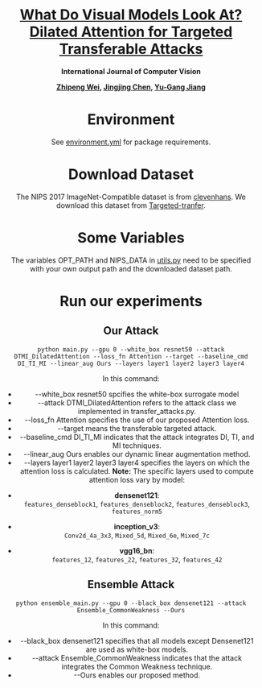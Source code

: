 <div align="center">

<h1><a href="">What Do Visual Models Look At? Dilated Attention for Targeted Transferable Attacks</a></h1>

**International Journal of Computer Vision**

**[Zhipeng Wei](https://zhipeng-wei.github.io/), [Jingjing Chen](https://fvl.fudan.edu.cn/people/jingjingchen), [Yu-Gang Jiang](https://fvl.fudan.edu.cn/people/yugangjiang/)**


# Environment
See [environment.yml](./environment.yml) for package requirements.

# Download Dataset
The NIPS 2017 ImageNet-Compatible dataset is from [clevenhans](https://github.com/cleverhans-lab/cleverhans/tree/master/cleverhans_v3.1.0/examples/nips17_adversarial_competition/dataset). We download this dataset from [Targeted-tranfer](https://github.com/ZhengyuZhao/Targeted-Tansfer).

# Some Variables
The variables OPT_PATH and NIPS_DATA in [utils.py](./utils.py) need to be specified with your own output path and the downloaded dataset path.

# Run our experiments
## Our Attack
```
python main.py --gpu 0 --white_box resnet50 --attack DTMI_DilatedAttention --loss_fn Attention --target --baseline_cmd DI_TI_MI --linear_aug Ours --layers layer1 layer2 layer3 layer4
```
In this command:
* --white_box resnet50 spcifies the white-box surrogate model
* --attack DTMI_DilatedAttention refers to the attack class we implemented in transfer_attacks.py.
* --loss_fn Attention specifies the use of our proposed Attention loss.
* --target means the transferable targeted attack.
* --baseline_cmd DI_TI_MI indicates that the attack integrates DI, TI, and MI techniques.
* --linear_aug Ours enables our dynamic linear augmentation method.
* --layers layer1 layer2 layer3 layer4 specifies the layers on which the attention loss is calculated.
**Note:** The specific layers used to compute attention loss vary by model:

- **densenet121**:  
  `features_denseblock1`, `features_denseblock2`, `features_denseblock3`, `features_norm5`

- **inception_v3**:  
  `Conv2d_4a_3x3`, `Mixed_5d`, `Mixed_6e`, `Mixed_7c`

- **vgg16_bn**:  
  `features_12`, `features_22`, `features_32`, `features_42`

## Ensemble Attack
```
python ensemble_main.py --gpu 0 --black_box densenet121 --attack Ensemble_CommonWeakness --Ours
```
In this command:
* --black_box densenet121 specifies that all models except Densenet121 are used as white-box models.
* --attack Ensemble_CommonWeakness indicates that the attack integrates the Common Weakness technique.
* --Ours enables our proposed method.

